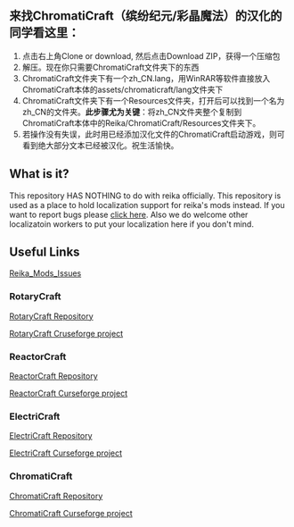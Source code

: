 ## 来找ChromatiCraft（缤纷纪元/彩晶魔法）的汉化的同学看这里：
1. 点击右上角Clone or download, 然后点击Download ZIP，获得一个压缩包
2. 解压。现在你只需要ChromatiCraft文件夹下的东西
3. ChromatiCraft文件夹下有一个zh_CN.lang，用WinRAR等软件直接放入ChromatiCraft本体的assets/chromaticraft/lang文件夹下
4. ChromatiCraft文件夹下有一个Resources文件夹，打开后可以找到一个名为zh_CN的文件夹。**此步骤尤为关键**：将zh_CN文件夹整个复制到ChromatiCraft本体中的Reika/ChromatiCraft/Resources文件夹下。
5. 若操作没有失误，此时用已经添加汉化文件的ChromatiCraft启动游戏，则可看到绝大部分文本已经被汉化。祝生活愉快。

## What is it?
This repository HAS NOTHING to do with reika officially.
This repository is used as a place to hold localization support for reika's mods instead.
If you want to report bugs please [click here](https://github.com/ReikaKalseki/Reika_Mods_Issues).
Also we do welcome other localizatoin workers to put your localization here if you don't mind.

## Useful Links
[Reika_Mods_Issues](https://github.com/ReikaKalseki/Reika_Mods_Issues)

### RotaryCraft
[RotaryCraft Repository](https://github.com/ReikaKalseki/RotaryCraft)

[RotaryCraft Cruseforge project](http://minecraft.curseforge.com/mc-mods/235596-rotarycraft)

### ReactorCraft
[ReactorCraft Repository](https://github.com/ReikaKalseki/ReactorCraft)

[ReactorCraft Curseforge project](http://minecraft.curseforge.com/projects/reactorcraft)

### ElectriCraft
[ElectriCraft Repository](https://github.com/ReikaKalseki/ElectriCraft)

[ElectriCraft Curseforge project](http://minecraft.curseforge.com/projects/electricraft)

### ChromatiCraft
[ChromatiCraft Repository](https://github.com/ReikaKalseki/ChromatiCraft)

[ChromatiCraft Curseforge project](http://minecraft.curseforge.com/projects/chromaticraft)
